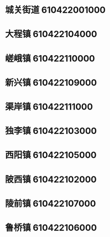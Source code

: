 # 城关街道 610422001000
# 大程镇 610422104000
# 嵯峨镇 610422110000
# 新兴镇 610422109000
# 渠岸镇 610422111000
# 独李镇 610422103000
# 西阳镇 610422105000
# 陂西镇 610422102000
# 陵前镇 610422107000
# 鲁桥镇 610422106000
